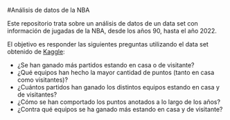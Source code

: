 #Análisis de datos de la NBA

Este repositorio trata sobre un análisis de datos de un data set con información de jugadas de la NBA, desde los años 90, hasta el año 2022. 

El objetivo es responder las siguientes preguntas utilizando el data set obtenido de [Kaggle](https://www.kaggle.com/datasets/nathanlauga/nba-games):

- ¿Se han ganado más partidos estando en casa o de visitante?
- ¿Qué equipos han hecho la mayor cantidad de puntos (tanto en casa como visitantes)?
- ¿Cuántos partidos han ganado los distintos equipos estando en casa y de visitantes?
- ¿Cómo se han comportado los puntos anotados a lo largo de los años?
- ¿Contra qué equipos se ha ganado más estando en casa y de visitante?
